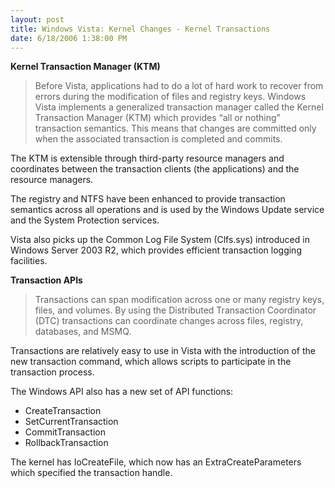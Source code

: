 ```yaml
---
layout: post
title: Windows Vista: Kernel Changes - Kernel Transactions
date: 6/18/2006 1:38:00 PM
---
```


<p><strong>Kernel Transaction Manager (KTM)</strong></p>


> <p>Before Vista, applications had to do a lot of hard work to recover from errors during the modification of files and registry keys. Windows Vista implements a generalized transaction manager called the Kernel Transaction Manager (KTM) which provides “all or nothing” transaction semantics. This means that changes are committed only when the associated transaction is completed and commits.</p>
<p>The KTM is extensible through third-party resource managers and coordinates between the transaction clients (the applications) and the resource managers.</p>
<p>The registry and NTFS have been enhanced to provide transaction semantics across all operations and is used by the Windows Update service and the System Protection services.</p>
<p>Vista also picks up the Common Log File System (Clfs.sys) introduced in Windows Server 2003 R2, which provides efficient transaction logging facilities.</p>


<p dir="ltr"><strong>Transaction APIs</strong></p>


> <p dir="ltr">Transactions can span modification across one or many registry keys, files, and volumes. By using the Distributed Transaction Coordinator (DTC) transactions can coordinate changes across files, registry, databases, and MSMQ.</p>
<p dir="ltr">Transactions are relatively easy to use in Vista with the introduction of the new transaction command, which allows scripts to participate in the transaction process.</p>
<p dir="ltr">The Windows API also has a new set of API functions:</p>
<ul dir="ltr">
<li>
<div>CreateTransaction</div>
<li>
<div>SetCurrentTransaction</div>
<li>
<div>CommitTransaction</div>
<li>
<div>RollbackTransaction</div></li></li></li></li></ul>
<p>The kernel has IoCreateFile, which now has an ExtraCreateParameters which specified the transaction handle.</p>
